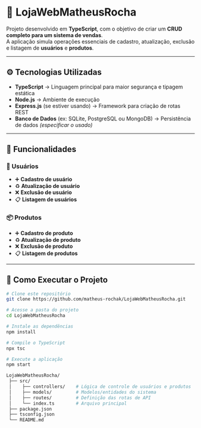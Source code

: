 # 🛒 LojaWebMatheusRocha

Projeto desenvolvido em **TypeScript**, com o objetivo de criar um **CRUD completo para um sistema de vendas**.  
A aplicação simula operações essenciais de cadastro, atualização, exclusão e listagem de **usuários** e **produtos**.

---

## ⚙️ Tecnologias Utilizadas
- **TypeScript** → Linguagem principal para maior segurança e tipagem estática  
- **Node.js** → Ambiente de execução  
- **Express.js** (se estiver usando) → Framework para criação de rotas REST  
- **Banco de Dados** (ex: SQLite, PostgreSQL ou MongoDB) → Persistência de dados *(especificar o usado)*  

---

## 📌 Funcionalidades

### 👤 Usuários
- ➕ **Cadastro de usuário**  
- ♻️ **Atualização de usuário**  
- ❌ **Exclusão de usuário**  
- 📋 **Listagem de usuários**

### 📦 Produtos
- ➕ **Cadastro de produto**  
- ♻️ **Atualização de produto**  
- ❌ **Exclusão de produto**  
- 📋 **Listagem de produtos**

---

## 🚀 Como Executar o Projeto

```bash
# Clone este repositório
git clone https://github.com/matheus-rochak/LojaWebMatheusRocha.git

# Acesse a pasta do projeto
cd LojaWebMatheusRocha

# Instale as dependências
npm install

# Compile o TypeScript
npx tsc

# Execute a aplicação
npm start

LojaWebMatheusRocha/
 ├── src/
 │    ├── controllers/    # Lógica de controle de usuários e produtos
 │    ├── models/         # Modelos/entidades do sistema
 │    ├── routes/         # Definição das rotas de API
 │    └── index.ts        # Arquivo principal
 ├── package.json
 ├── tsconfig.json
 └── README.md
